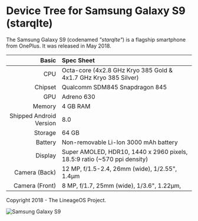 # Device Tree for Samsung Galaxy S9 (starqlte)

The Samsung Galaxy S9 (codenamed _"starqlte"_) is a flagship smartphone from OnePlus.
It was released in May 2018.

| Basic                   | Spec Sheet                                                                                                                     |
| -----------------------:|:------------------------------------------------------------------------------------------------------------------------------ |
| CPU                     | Octa-core (4x2.8 GHz Kryo 385 Gold & 4x1.7 GHz Kryo 385 Silver)                                                                |
| Chipset                 | Qualcomm SDM845 Snapdragon 845                                                                                                 |
| GPU                     | Adreno 630                                                                                                                     |
| Memory                  | 4 GB RAM                                                                                                                       |
| Shipped Android Version | 8.0                                                                                                                            |
| Storage                 | 64 GB                                                                                                                          |
| Battery                 | Non-removable Li-Ion 3000 mAh battery                                                                                          |
| Display                 | Super AMOLED, HDR10, 1440 x 2960 pixels, 18.5:9 ratio (~570 ppi density)                                                       |
| Camera (Back)           | 12 MP, f/1.5-2.4, 26mm (wide), 1/2.55", 1.4µm                                                                                  |
| Camera (Front)          | 8 MP, f/1.7, 25mm (wide), 1/3.6", 1.22µm,                                                                                      |

Copyright 2018 - The LineageOS Project.

![Samsung Galaxy S9](https://fdn2.gsmarena.com/vv/pics/samsung-galaxy-s9-.jpg "Samsung Galaxy S9")

